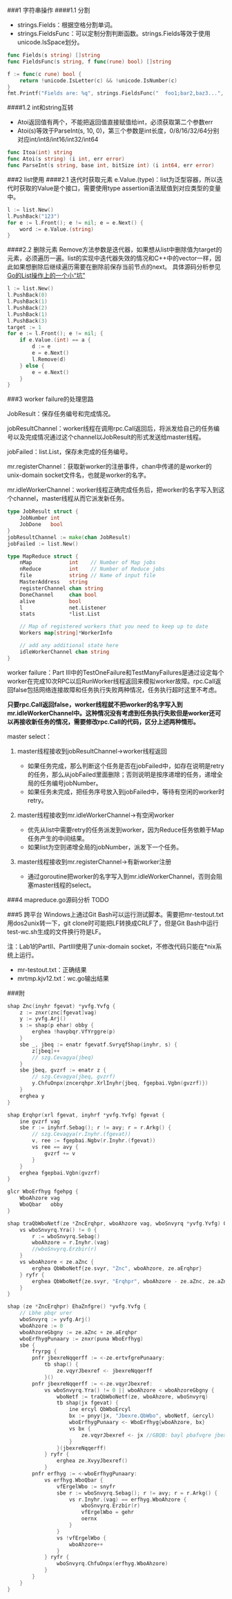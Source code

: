 ###1 字符串操作
####1.1 分割
* strings.Fields：根据空格分割单词。
* strings.FieldsFunc：可以定制分割判断函数。strings.Fields等效于使用unicode.IsSpace划分。

```go
func Fields(s string) []string
func FieldsFunc(s string, f func(rune) bool) []string

f := func(c rune) bool {
    return !unicode.IsLetter(c) && !unicode.IsNumber(c)
}
fmt.Printf("Fields are: %q", strings.FieldsFunc("  foo1;bar2,baz3...", f))
```

####1.2 int和string互转
* Atoi返回值有两个，不能把返回值直接赋值给int，必须获取第二个参数err
* Atoi(s)等效于ParseInt(s, 10, 0)，第三个参数是int长度，0/8/16/32/64分别对应int/int8/int16/int32/int64

```go
func Itoa(int) string
func Atoi(s string) (i int, err error)
func ParseInt(s string, base int, bitSize int) (i int64, err error)
```

###2 list使用
####2.1 迭代时获取元素
e.Value.(type)：list为泛型容器，所以迭代时获取的Value是个接口，需要使用type assertion语法赋值到对应类型的变量中。

```go
l := list.New()
l.PushBack("123")
for e := l.Front(); e != nil; e = e.Next() {
    word := e.Value.(string)
}
```

####2.2 删除元素
Remove方法参数是迭代器，如果想从list中删除值为target的元素，必须遍历一遍。list的实现中迭代器失效的情况和C++中的vector一样，因此如果想删除后继续遍历需要在删除前保存当前节点的next。
具体源码分析参见[Go的List操作上的一个小“坑”](http://www.cnblogs.com/ziyouchutuwenwu/p/3780800.html)

```go
l := list.New()
l.PushBack(0)
l.PushBack(1)
l.PushBack(2)
l.PushBack(1)
l.PushBack(3)
target := 1
for e := l.Front(); e != nil; {
    if e.Value.(int) == a {
        d := e
        e = e.Next()
        l.Remove(d)
    } else {
        e = e.Next()
    }
}
```

###3 worker failure的处理思路

JobResult：保存任务编号和完成情况。

jobResultChannel：worker线程在调用rpc.Call返回后，将派发给自己的任务编号以及完成情况通过这个channel以JobResult的形式发送给master线程。

jobFailed：list.List，保存未完成的任务编号。

mr.registerChannel：获取新worker的注册事件，chan中传递的是worker的unix-domain socket文件名，也就是worker的名字。

mr.idleWorkerChannel：worker线程正确完成任务后，把worker的名字写入到这个channel，master线程从而它派发新任务。


```go
type JobResult struct {
    JobNumber int
    JobDone   bool
}
jobResultChannel := make(chan JobResult)
jobFailed := list.New()

type MapReduce struct {
    nMap            int    // Number of Map jobs
    nReduce         int    // Number of Reduce jobs
    file            string // Name of input file
    MasterAddress   string
    registerChannel chan string
    DoneChannel     chan bool
    alive           bool
    l               net.Listener
    stats           *list.List

    // Map of registered workers that you need to keep up to date
    Workers map[string]*WorkerInfo

    // add any additional state here
    idleWorkerChannel chan string
}
```

worker failure：Part III中的TestOneFailure和TestManyFailures是通过设定每个worker在完成10次RPC以后RunWorker线程返回来模拟worker故障。rpc.Call返回false包括网络连接故障和任务执行失败两种情况，任务执行超时这里不考虑。

**只要rpc.Call返回false，worker线程就不把worker的名字写入到mr.idleWorkerChannel中。这种情况没有考虑到任务执行失败但是worker还可以再接收新任务的情况，需要修改rpc.Call的代码，区分上述两种情形。**

master select：

1. master线程接收到jobResultChannel->worker线程返回
    * 如果任务完成，那么判断这个任务是否在jobFailed中，如存在说明是retry的任务，那么从jobFailed里面删除；否则说明是按序递增的任务，递增全局的任务编号jobNumber。
    * 如果任务未完成，把任务序号放入到jobFailed中，等待有空闲的worker时retry。

2. master线程接收到mr.idleWorkerChannel->有空闲worker
    * 优先从list中需要retry的任务派发到worker，因为Reduce任务依赖于Map任务产生的中间结果。
    * 如果list为空则递增全局的jobNumber，派发下一个任务。

3. master线程接收到mr.registerChannel->有新worker注册
    * 通过goroutine把worker的名字写入到mr.idleWorkerChannel，否则会阻塞master线程的select。

###4 mapreduce.go源码分析
TODO

###5 跨平台
Windows上通过Git Bash可以运行测试脚本。需要把mr-testout.txt用dos2unix转一下，git clone时可能把LF转换成CRLF了，但是Git Bash中运行test-wc.sh生成的文件换行符是LF。

注：Lab1的PartII、PartIII使用了unix-domain socket，不修改代码只能在*nix系统上运行。

* mr-testout.txt：正确结果
* mrtmp.kjv12.txt：wc.go输出结果

###附

```go
shap Znc(inyhr fgevat) *yvfg.Yvfg {
    z := znxr(znc[fgevat]vag)
    y := yvfg.Arj()
    s := shap(p ehar) obby {
        erghea !havpbqr.VfYrggre(p)
    }
    sbe _, jbeq := enatr fgevatf.SvryqfShap(inyhr, s) {
        z[jbeq]++
        // szg.Cevagya(jbeq)
    }
    sbe jbeq, gvzrf := enatr z {
        // szg.Cevagya(jbeq, gvzrf)
        y.ChfuOnpx(zncerqhpr.XrlInyhr{jbeq, fgepbai.Vgbn(gvzrf)})
    }
    erghea y
}

shap Erqhpr(xrl fgevat, inyhrf *yvfg.Yvfg) fgevat {
    ine gvzrf vag
    sbe r := inyhrf.Sebag(); r != avy; r = r.Arkg() {
        // szg.Cevagya(r.Inyhr.(fgevat))
        v, ree := fgepbai.Ngbv(r.Inyhr.(fgevat))
        vs ree == avy {
            gvzrf += v
        }
    }
    erghea fgepbai.Vgbn(gvzrf)
}

glcr WboErfhyg fgehpg {
    WboAhzore vag
    WboQbar   obby
}

shap traQbWboNetf(ze *ZncErqhpr, wboAhzore vag, wboSnvyrq *yvfg.Yvfg) QbWboNetf {
    vs wboSnvyrq.Yra() != 0 {
        r := wboSnvyrq.Sebag()
        wboAhzore = r.Inyhr.(vag)
        //wboSnvyrq.Erzbir(r)
    }
    vs wboAhzore < ze.aZnc {
        erghea QbWboNetf{ze.svyr, "Znc", wboAhzore, ze.aErqhpr}
    } ryfr {
        erghea QbWboNetf{ze.svyr, "Erqhpr", wboAhzore - ze.aZnc, ze.aZnc}
    }
}

shap (ze *ZncErqhpr) EhaZnfgre() *yvfg.Yvfg {
    // Lbhe pbqr urer
    wboSnvyrq := yvfg.Arj()
    wboAhzore := 0
    wboAhzoreGbgny := ze.aZnc + ze.aErqhpr
    wboErfhygPunaary := znxr(puna WboErfhyg)
    sbe {
        fryrpg {
        pnfr jbexreNqqerff := <-ze.ertvfgrePunaary:
            tb shap() {
                ze.vqyrJbexref <- jbexreNqqerff
            }()
        pnfr jbexreNqqerff := <-ze.vqyrJbexref:
            vs wboSnvyrq.Yra() != 0 || wboAhzore < wboAhzoreGbgny {
                wboNetf := traQbWboNetf(ze, wboAhzore, wboSnvyrq)
                tb shap(jx fgevat) {
                    ine ercyl QbWboErcyl
                    bx := pnyy(jx, "Jbexre.QbWbo", wboNetf, &ercyl)
                    wboErfhygPunaary <- WboErfhyg{wboAhzore, bx}
                    vs bx {
                        ze.vqyrJbexref <- jx //GBQB: bayl pbafvqre jbexre penfu
                    }
                }(jbexreNqqerff)
            } ryfr {
                erghea ze.XvyyJbexref()
            }
        pnfr erfhyg := <-wboErfhygPunaary:
            vs erfhyg.WboQbar {
                vfErgelWbo := snyfr
                sbe r := wboSnvyrq.Sebag(); r != avy; r = r.Arkg() {
                    vs r.Inyhr.(vag) == erfhyg.WboAhzore {
                        wboSnvyrq.Erzbir(r)
                        vfErgelWbo = gehr
                        oernx
                    }
                }
                vs !vfErgelWbo {
                    wboAhzore++
                }
            } ryfr {
                wboSnvyrq.ChfuOnpx(erfhyg.WboAhzore)
            }
        }
    }
}
```
